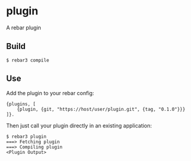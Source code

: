 plugin
=====

A rebar plugin

Build
-----

    $ rebar3 compile

Use
---

Add the plugin to your rebar config:

    {plugins, [
        {plugin, {git, "https://host/user/plugin.git", {tag, "0.1.0"}}}
    ]}.

Then just call your plugin directly in an existing application:


    $ rebar3 plugin
    ===> Fetching plugin
    ===> Compiling plugin
    <Plugin Output>
